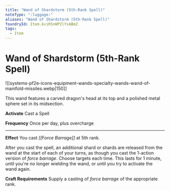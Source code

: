 ```yaml
---
title: "Wand of Shardstorm (5th-Rank Spell)"
noteType: ":luggage:"
aliases: "Wand of Shardstorm (5th-Rank Spell)"
foundryId: Item.kviRSnWP2lYsABmZ
tags:
  - Item
---
```


# Wand of Shardstorm (5th-Rank Spell)
![[systems-pf2e-icons-equipment-wands-specialty-wands-wand-of-manifold-missiles.webp|150]]

This wand features a carved dragon's head at its top and a polished metal sphere set in its midsection.

**Activate** Cast a Spell

**Frequency** Once per day, plus overcharge

* * *

**Effect** You cast _[[Force Barrage]]_ at 5th rank.

After you cast the spell, an additional shard or shards are released from the wand at the start of each of your turns, as though you cast the 1-action version of _force barrage_. Choose targets each time. This lasts for 1 minute, until you're no longer wielding the wand, or until you try to activate the wand again.

**Craft Requirements** Supply a casting of _force barrage_ of the appropriate rank.
